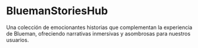 # BluemanStoriesHub
Una colección de emocionantes historias que complementan la experiencia de Blueman, ofreciendo narrativas inmersivas y asombrosas para nuestros usuarios.
